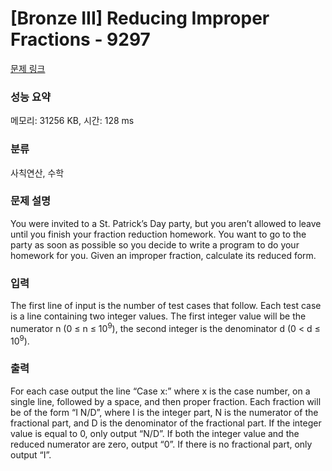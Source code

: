 # [Bronze III] Reducing Improper Fractions - 9297 

[문제 링크](https://www.acmicpc.net/problem/9297) 

### 성능 요약

메모리: 31256 KB, 시간: 128 ms

### 분류

사칙연산, 수학

### 문제 설명

<p>You were invited to a St. Patrick’s Day party, but you aren’t allowed to leave until you finish your fraction reduction homework. You want to go to the party as soon as possible so you decide to write a program to do your homework for you. Given an improper fraction, calculate its reduced form.</p>

### 입력 

 <p>The first line of input is the number of test cases that follow. Each test case is a line containing two integer values. The first integer value will be the numerator n (0 ≤ n ≤ 10<sup>9</sup>), the second integer is the denominator d (0 < d ≤ 10<sup>9</sup>).</p>

### 출력 

 <p>For each case output the line “Case x:” where x is the case number, on a single line, followed by a space, and then proper fraction. Each fraction will be of the form “I N/D”, where I is the integer part, N is the numerator of the fractional part, and D is the denominator of the fractional part. If the integer value is equal to 0, only output “N/D”. If both the integer value and the reduced numerator are zero, output “0”. If there is no fractional part, only output “I”.</p>

